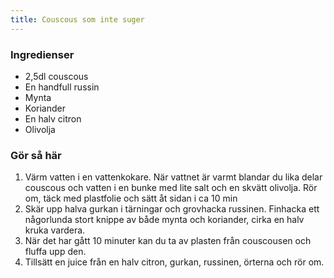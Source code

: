 ```yaml
---
title: Couscous som inte suger
---
```


### Ingredienser
- 2,5dl couscous
- En handfull russin
- Mynta
- Koriander
- En halv citron
- Olivolja

### Gör så här
1. Värm vatten i en vattenkokare. När vattnet är varmt blandar du lika delar couscous och vatten i en bunke med lite salt och en skvätt olivolja. Rör om, täck med plastfolie och sätt åt sidan i ca 10 min
2. Skär upp halva gurkan i tärningar och grovhacka russinen. Finhacka ett någorlunda stort knippe av både mynta och koriander, cirka en halv kruka vardera.
3. När det har gått 10 minuter kan du ta av plasten från couscousen och fluffa upp den.
4. Tillsätt en juice från en halv citron, gurkan, russinen, örterna och rör om.
